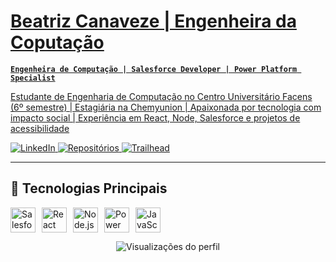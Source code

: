 # <a href="https://www.linkedin.com/in/seu-linkedin"> Beatriz Canaveze | Engenheira da Coputação

**`Engenheira de Computação | Salesforce Developer | Power Platform Specialist`**

Estudante de Engenharia de Computação no Centro Universitário Facens (6º semestre) | Estagiária na Chemyunion | Apaixonada por tecnologia com impacto social | Experiência em React, Node, Salesforce e projetos de acessibilidade

<p align="left">
    <a href="https://www.linkedin.com/in/seu-linkedin](https://www.linkedin.com/in/beatriz-canaveze-fontolan-soares-21631b266/)">
        <img alt="LinkedIn" src="https://img.shields.io/badge/LinkedIn-0077B5?style=for-the-badge&logo=linkedin&logoColor=white"/>
    </a>
    <a href="https://github.com/canaveze?tab=repositories">
        <img alt="Repositórios" src="https://img.shields.io/badge/Repositórios-100000?style=for-the-badge&logo=github&logoColor=white"/>
    </a>
    <a href="https://trailblazer.me/id/canaveze](https://www.salesforce.com/trailblazer/zhjnki29kjr4kq5b8h)">
        <img alt="Trailhead" src="https://img.shields.io/badge/Trailhead-00A1E0?style=for-the-badge&logo=salesforce&logoColor=white"/>
    </a>
</p>

---

## 🚀 Tecnologias Principais

<div style="display: flex; flex-wrap: wrap; gap: 10px;">
    <img alt="Salesforce" height="40" src="https://cdn.jsdelivr.net/gh/devicons/devicon/icons/salesforce/salesforce-original.svg"/>
    <img alt="React" height="40" src="https://cdn.jsdelivr.net/gh/devicons/devicon/icons/react/react-original.svg"/>
    <img alt="Node.js" height="40" src="https://cdn.jsdelivr.net/gh/devicons/devicon/icons/nodejs/nodejs-original.svg"/>
    <img alt="Power Platform" height="40" src="https://upload.wikimedia.org/wikipedia/commons/c/cf/Power_platform_icon.svg"/>
    <img alt="JavaScript" height="40" src="https://cdn.jsdelivr.net/gh/devicons/devicon/icons/javascript/javascript-original.svg"/>
</div>

<p align="center">
   <img src="https://komarev.com/ghpvc/?username=canaveze&label=Profile+Views&color=blueviolet" alt="Visualizações do perfil"/>
</p>
